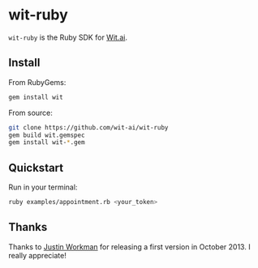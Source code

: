 # wit-ruby

`wit-ruby` is the Ruby SDK for [Wit.ai](http://wit.ai).

## Install

From RubyGems:
```bash
gem install wit
```

From source:
```bash
git clone https://github.com/wit-ai/wit-ruby
gem build wit.gemspec
gem install wit-*.gem
```

## Quickstart

Run in your terminal:

```bash
ruby examples/appointment.rb <your_token>
```


## Thanks

Thanks to [Justin Workman](http://github.com/xtagon) for releasing a first version in October 2013. I really appreciate!

